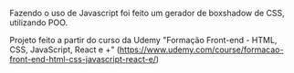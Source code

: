 Fazendo o uso de Javascript foi feito um gerador de boxshadow de CSS, utilizando POO. 

Projeto feito a partir do curso da Udemy "Formação Front-end - HTML, CSS, JavaScript, React e +" (https://www.udemy.com/course/formacao-front-end-html-css-javascript-react-e/)
